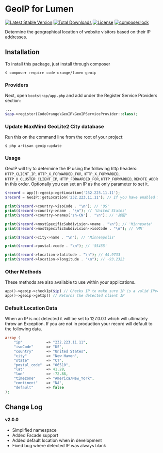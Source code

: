 # GeoIP for Lumen

[![Latest Stable Version](https://poser.pugx.org/code-orange/lumen-geoip/v/stable)](https://packagist.org/packages/code-orange/lumen-geoip) [![Total Downloads](https://poser.pugx.org/code-orange/lumen-geoip/downloads)](https://packagist.org/packages/code-orange/lumen-geoip) [![License](https://poser.pugx.org/code-orange/lumen-geoip/license)](https://packagist.org/packages/code-orange/lumen-geoip) [![composer.lock](https://poser.pugx.org/code-orange/lumen-geoip/composerlock)](https://packagist.org/packages/code-orange/lumen-geoip)

Determine the geographical location of website visitors based on their IP addresses.

## Installation

To install this package, just install through composer

```
$ composer require code-orange/lumen-geoip
```

### Providers

Next, open `bootstrap/app.php` and add under the Register Service Providers section:

```php
...
$app->register(CodeOrange\GeoIP\GeoIPServiceProvider::class);
```

### Update MaxMind GeoLite2 City database

Run this on the command line from the root of your project:

```
$ php artisan geoip:update
```

### Usage

GeoIP will try to determine the IP using the following http headers: `HTTP_CLIENT_IP`, `HTTP_X_FORWARDED_FOR`, `HTTP_X_FORWARDED`, `HTTP_X_CLUSTER_CLIENT_IP`, `HTTP_FORWARDED_FOR`, `HTTP_FORWARDED`, `REMOTE_ADDR` in this order.  Optionally you can set an IP as the only parameter to set it.

```php
$record = app()->geoip->getLocation('232.223.11.11');
$record = GeoIP::getLocation('232.223.11.11'); // If you have enabled facades

print($record->country->isoCode . "\n"); // 'US'
print($record->country->name . "\n"); // 'United States'
print($record->country->names['zh-CN'] . "\n"); // '美国'

print($record->mostSpecificSubdivision->name . "\n"); // 'Minnesota'
print($record->mostSpecificSubdivision->isoCode . "\n"); // 'MN'

print($record->city->name . "\n"); // 'Minneapolis'

print($record->postal->code . "\n"); // '55455'

print($record->location->latitude . "\n"); // 44.9733
print($record->location->longitude . "\n"); // -93.2323
```

### Other Methods

These methods are also available to use within your applications.

```php
app()->geoip->checkIp($ip) // Checks IP to make sure IP is a valid IPv4 or IPv6 address and not within a private or reserved range
app()->geoip->getIp() // Returns the detected client IP
```

### Default Location Data

When an IP is not detected it will be set to 127.0.0.1 which will ultimately throw an Exception.  If you are not in production your record will default to the following data.

```php
array (
    "ip"           => "232.223.11.11",
    "isoCode"      => "US",
    "country"      => "United States",
    "city"         => "New Haven",
    "state"        => "CT",
    "postal_code"  => "06510",
    "lat"          => 41.28,
    "lon"          => -72.88,
    "timezone"     => "America/New_York",
    "continent"    => "NA",
    "default"      => false
);
```

## Change Log

#### v2.0.0

- Simplified namespace
- Added Facade support
- Added default location when in development
- Fixed bug where detected IP was always blank
